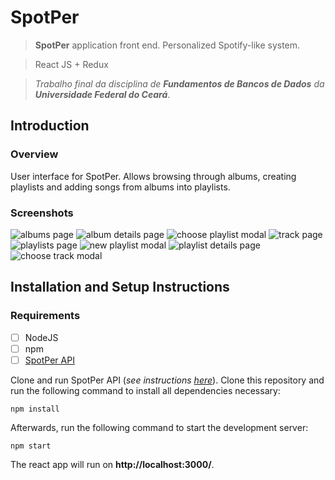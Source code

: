 # SpotPer 

> **SpotPer** application front end. Personalized Spotify-like system.

> React JS + Redux

> *Trabalho final da disciplina de **Fundamentos de Bancos de Dados** da **Universidade Federal do Ceará***.

## Introduction

### Overview
User interface for SpotPer. Allows browsing through albums, creating playlists and adding songs from albums into playlists.

### Screenshots

![albums page](https://i.imgur.com/gelCtuF.png)
![album details page](https://i.imgur.com/ysWJvAr.png)
![choose playlist modal](https://i.imgur.com/bK4ovMG.png)
![track page](https://i.imgur.com/0aiCUsG.png)
![playlists page](https://i.imgur.com/thQKJ8H.png)
![new playlist modal](https://i.imgur.com/iYQwwl9.png)
![playlist details page](https://i.imgur.com/YjS4q7Y.png)
![choose track modal](https://i.imgur.com/YyP7pUb.png)

## Installation and Setup Instructions
### Requirements
 - [ ] NodeJS 
 - [ ] npm 
 - [ ]  [SpotPer API](https://github.com/natyncaldas/spotper-api)
 
 Clone and run SpotPer API (*see instructions [here](https://github.com/natyncaldas/spotper-api/blob/master/README.md)*).
 Clone this repository and run the following command to install all dependencies necessary:
 ```
npm install
```
Afterwards, run the following command to start the development server:
 ```
npm start
```
The react app will run on **http://localhost:3000/**.
 
 

